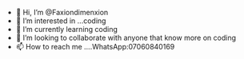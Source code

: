 - 👋 Hi, I’m @Faxiondimenxion
- 👀 I’m interested in ...coding
- 🌱 I’m currently learning coding
- 💞️ I’m looking to collaborate with anyone that know more on coding
- 📫 How to reach me ....WhatsApp:07060840169

<!---
Faxiondimenxion/Faxiondimenxion is a ✨ special ✨ repository because its `README.md` (this file) appears on your GitHub profile.
You can click the Preview link to take a look at your changes.
--->

